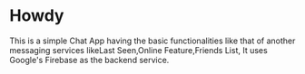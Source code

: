 # Howdy
This is a simple Chat App having the basic functionalities like that of another messaging services likeLast Seen,Online Feature,Friends List,
It uses Google's Firebase as the backend service.
